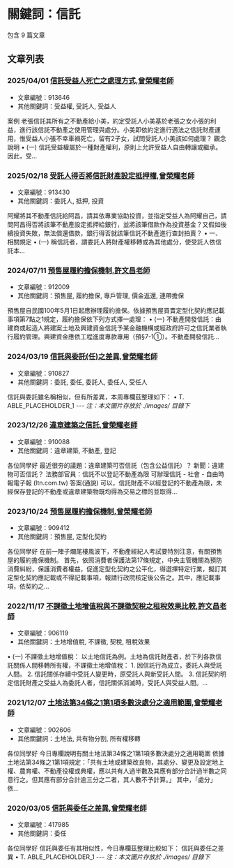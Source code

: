 # 關鍵詞：信託

包含 9 篇文章

## 文章列表

### 2025/04/01 [信託受益人死亡之處理方式,曾榮耀老師](../../articles/913646_%E4%BF%A1%E8%A8%97%E5%8F%97%E7%9B%8A%E4%BA%BA%E6%AD%BB%E4%BA%A1%E4%B9%8B%E8%99%95%E7%90%86%E6%96%B9%E5%BC%8F%2C%E6%9B%BE%E6%A6%AE%E8%80%80%E8%80%81%E5%B8%AB.md)
- 文章編號：913646
- 其他關鍵詞：受益權, 受託人, 受益人

案例 老張信託其所有之不動產給小美，約定受託人小美基於老張之女小張的利益，進行該信託不動產之使用管理與處分。小美即依約定進行適法之信託財產運用，惟受益人小張不幸車禍死亡，留有2子女，試問受託人小美該如何處理？ 觀念說明 • (一) 信託受益權屬於一種財產權利，原則上允許受益人自由轉讓或繼承。因此，受...

### 2025/02/18 [受託人得否將信託財產設定抵押權,曾榮耀老師](../../articles/913430_%E5%8F%97%E8%A8%97%E4%BA%BA%E5%BE%97%E5%90%A6%E5%B0%87%E4%BF%A1%E8%A8%97%E8%B2%A1%E7%94%A2%E8%A8%AD%E5%AE%9A%E6%8A%B5%E6%8A%BC%E6%AC%8A%2C%E6%9B%BE%E6%A6%AE%E8%80%80%E8%80%81%E5%B8%AB.md)
- 文章編號：913430
- 其他關鍵詞：委託人, 抵押, 投資

阿耀將其不動產信託給阿昌，請其依專業協助投資，並指定受益人為阿耀自己，請問阿昌得否將該筆不動產設定抵押給銀行，並將該筆借款作為投資基金？又假如後續投資失敗，無法償還借款，銀行得否就該筆信託不動產進行查封拍賣？ • 一、相關規定 • (一) 稱信託者，謂委託人將財產權移轉或為其他處分，使受託人依信託本...

### 2024/07/11 [預售屋履約擔保機制,許文昌老師](../../articles/912009_%E9%A0%90%E5%94%AE%E5%B1%8B%E5%B1%A5%E7%B4%84%E6%93%94%E4%BF%9D%E6%A9%9F%E5%88%B6%2C%E8%A8%B1%E6%96%87%E6%98%8C%E8%80%81%E5%B8%AB.md)
- 文章編號：912009
- 其他關鍵詞：預售屋, 履約擔保, 專戶管理, 價金返還, 連帶擔保

預售屋自民國100年5月1日起應辦理履約擔保。依據預售屋買賣定型化契約應記載事項第7點之1規定，履約擔保依下列方式擇一處理： • (一) 不動產開發信託：由建商或起造人將建案土地及興建資金信託予某金融機構或經政府許可之信託業者執行履約管理。興建資金應依工程進度專款專用（預§7-1①）。不動產開發信託...

### 2024/03/19 [信託與委託(任)之差異,曾榮耀老師](../../articles/910827_%E4%BF%A1%E8%A8%97%E8%88%87%E5%A7%94%E8%A8%97%28%E4%BB%BB%29%E4%B9%8B%E5%B7%AE%E7%95%B0%2C%E6%9B%BE%E6%A6%AE%E8%80%80%E8%80%81%E5%B8%AB.md)
- 文章編號：910827
- 其他關鍵詞：委託, 委任, 委託人, 委任人, 受任人

信託與委託雖名稱相似，但有所差異，本周專欄茲整理如下： • T. ABLE_PLACEHOLDER_1 --- *注：本文圖片存放於 ./images/ 目錄下*

### 2023/12/26 [違章建築之信託,曾榮耀老師](../../articles/910088_%E9%81%95%E7%AB%A0%E5%BB%BA%E7%AF%89%E4%B9%8B%E4%BF%A1%E8%A8%97%2C%E6%9B%BE%E6%A6%AE%E8%80%80%E8%80%81%E5%B8%AB.md)
- 文章編號：910088
- 其他關鍵詞：違章建築, 不動產, 登記

各位同學好 最近很夯的議題：違章建築可否信託（包含公益信託）？ 新聞：違建物可否信託？ 法務部官員：信託不以登記不動產為限 可辦理信託 - 社會 - 自由時報電子報 (ltn.com.tw) 答案(通說) 可以，信託財產不以經登記的不動產為限，未經保存登記的不動產或違章建築物既均得為交易之標的並取得...

### 2023/10/24 [預售屋履約擔保機制,曾榮耀老師](../../articles/909412_%E9%A0%90%E5%94%AE%E5%B1%8B%E5%B1%A5%E7%B4%84%E6%93%94%E4%BF%9D%E6%A9%9F%E5%88%B6%2C%E6%9B%BE%E6%A6%AE%E8%80%80%E8%80%81%E5%B8%AB.md)
- 文章編號：909412
- 其他關鍵詞：預售屋, 定型化契約

各位同學好 在前一陣子爛尾樓風波下，不動產經紀人考試要特別注意，有關預售屋的履約擔保機制。 首先，依照消費者保護法第17條規定，中央主管機關為預防消費糾紛，保護消費者權益，促進定型化契約之公平化，得選擇特定行業，擬訂其定型化契約應記載或不得記載事項，報請行政院核定後公告之。其中，應記載事項，依契約之...

### 2022/11/17 [不課徵土地增值稅與不課徵契稅之租稅效果比較,許文昌老師](../../articles/906119_%E4%B8%8D%E8%AA%B2%E5%BE%B5%E5%9C%9F%E5%9C%B0%E5%A2%9E%E5%80%BC%E7%A8%85%E8%88%87%E4%B8%8D%E8%AA%B2%E5%BE%B5%E5%A5%91%E7%A8%85%E4%B9%8B%E7%A7%9F%E7%A8%85%E6%95%88%E6%9E%9C%E6%AF%94%E8%BC%83%2C%E8%A8%B1%E6%96%87%E6%98%8C%E8%80%81%E5%B8%AB.md)
- 文章編號：906119
- 其他關鍵詞：土地增值稅, 不課徵, 契稅, 租稅效果

• (一) 不課徵土地增值稅： 以土地信託為例。土地為信託財產者，於下列各款信託關係人間移轉所有權，不課徵土地增值稅： 1. 因信託行為成立，委託人與受託人間。 2. 信託關係存續中受託人變更時，原受託人與新受託人間。 3. 信託契約明定信託財產之受益人為委託人者，信託關係消滅時，受託人與受益人間。...

### 2021/12/07 [土地法第34條之1第1項多數決處分之適用範圍,曾榮耀老師](../../articles/902606_%E5%9C%9F%E5%9C%B0%E6%B3%95%E7%AC%AC34%E6%A2%9D%E4%B9%8B1%E7%AC%AC1%E9%A0%85%E5%A4%9A%E6%95%B8%E6%B1%BA%E8%99%95%E5%88%86%E4%B9%8B%E9%81%A9%E7%94%A8%E7%AF%84%E5%9C%8D%2C%E6%9B%BE%E6%A6%AE%E8%80%80%E8%80%81%E5%B8%AB.md)
- 文章編號：902606
- 其他關鍵詞：土地法, 共有物分割, 所有權移轉

各位同學好 今日專欄說明有關土地法第34條之1第1項多數決處分之適用範圍 依據土地法第34條之1第1項規定：「共有土地或建築改良物，其處分、變更及設定地上權、農育權、不動產役權或典權，應以共有人過半數及其應有部分合計過半數之同意行之。但其應有部分合計逾三分之二者，其人數不予計算。」 其中，「處分」依...

### 2020/03/05 [信託與委任之差異,曾榮耀老師](../../articles/417985_%E4%BF%A1%E8%A8%97%E8%88%87%E5%A7%94%E4%BB%BB%E4%B9%8B%E5%B7%AE%E7%95%B0%2C%E6%9B%BE%E6%A6%AE%E8%80%80%E8%80%81%E5%B8%AB.md)
- 文章編號：417985
- 其他關鍵詞：委任

各位同學好 信託與委任有其相似性，今日專欄茲整理比較如下： 信託與委任之差異 • T. ABLE_PLACEHOLDER_1 --- *注：本文圖片存放於 ./images/ 目錄下*
